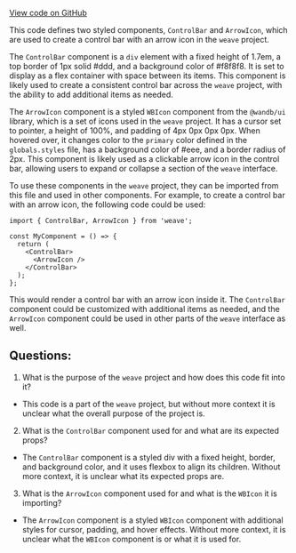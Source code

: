 [View code on GitHub](https://github.com/wandb/weave/weave-js/src/components/Panel2/ControlPage.styles.ts)

This code defines two styled components, `ControlBar` and `ArrowIcon`, which are used to create a control bar with an arrow icon in the `weave` project. 

The `ControlBar` component is a `div` element with a fixed height of 1.7em, a top border of 1px solid #ddd, and a background color of #f8f8f8. It is set to display as a flex container with space between its items. This component is likely used to create a consistent control bar across the `weave` project, with the ability to add additional items as needed.

The `ArrowIcon` component is a styled `WBIcon` component from the `@wandb/ui` library, which is a set of icons used in the `weave` project. It has a cursor set to pointer, a height of 100%, and padding of 4px 0px 0px 0px. When hovered over, it changes color to the `primary` color defined in the `globals.styles` file, has a background color of #eee, and a border radius of 2px. This component is likely used as a clickable arrow icon in the control bar, allowing users to expand or collapse a section of the `weave` interface.

To use these components in the `weave` project, they can be imported from this file and used in other components. For example, to create a control bar with an arrow icon, the following code could be used:

```
import { ControlBar, ArrowIcon } from 'weave';

const MyComponent = () => {
  return (
    <ControlBar>
      <ArrowIcon />
    </ControlBar>
  );
};
```

This would render a control bar with an arrow icon inside it. The `ControlBar` component could be customized with additional items as needed, and the `ArrowIcon` component could be used in other parts of the `weave` interface as well.
## Questions: 
 1. What is the purpose of the `weave` project and how does this code fit into it?
- This code is a part of the `weave` project, but without more context it is unclear what the overall purpose of the project is.

2. What is the `ControlBar` component used for and what are its expected props?
- The `ControlBar` component is a styled div with a fixed height, border, and background color, and it uses flexbox to align its children. Without more context, it is unclear what its expected props are.

3. What is the `ArrowIcon` component used for and what is the `WBIcon` it is importing?
- The `ArrowIcon` component is a styled `WBIcon` component with additional styles for cursor, padding, and hover effects. Without more context, it is unclear what the `WBIcon` component is or what it is used for.